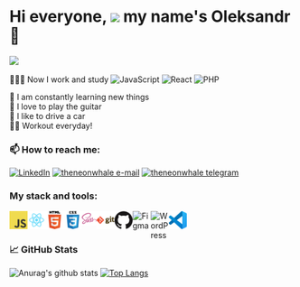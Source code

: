 ## <h1>Hi everyone, <img src="https://raw.githubusercontent.com/MartinHeinz/MartinHeinz/master/wave.gif" width="30px"> my name's Oleksandr 🤵</h1>

![](https://komarev.com/ghpvc/?username=your-github-OleksandrVasylchuk&color=blue)

👨🏻‍💻 Now I work and study ![JavaScript](https://img.shields.io/badge/-JavaScript-yellow?style=plastic&logo=javascript)
![React](https://img.shields.io/badge/-React-blue?style=plastic&logo=react)
![PHP](https://img.shields.io/badge/-PHP-9cf?style=plastic&logo=php)

🥅 I am constantly learning new things                                                                                                                                           
🎸 I love to play the guitar                                                                                                                                                     
🚗 I like to drive a car                                                                                                                                                         
✍🏻 Workout everyday!



 ### 📫 How to reach me:
 [![LinkedIn](https://img.shields.io/badge/-LinkedIn-090909?style=for-the-badge&logo=linkedin&logoColor=007BB6)](https://www.linkedin.com/in/oleksandr-vasylchuk)
  [![theneonwhale e-mail](https://img.shields.io/badge/Gmail-050A30?style=for-the-badge&logo=gmail&link=mailto:sanyabatyushka@gmail.com)](mailto:sanyabatyushka@gmail.com)
  [![theneonwhale telegram](https://img.shields.io/badge/Telegram-blue?style=for-the-badge&logo=telegram&link=https://t.me/sanyavasilchuk)](https://t.me/sanyavasilchuk)

### My stack and tools:

<img align="left" alt="JavaScript" width="32px" src="https://raw.githubusercontent.com/github/explore/80688e429a7d4ef2fca1e82350fe8e3517d3494d/topics/javascript/javascript.png" />

<img align="left" alt="React" width="32px" src="https://raw.githubusercontent.com/github/explore/80688e429a7d4ef2fca1e82350fe8e3517d3494d/topics/react/react.png" />

<img align="left" alt="HTML" width="32px" src="https://raw.githubusercontent.com/github/explore/80688e429a7d4ef2fca1e82350fe8e3517d3494d/topics/html/html.png" />

<img align="left" alt="CSS" width="32px" src="https://raw.githubusercontent.com/github/explore/80688e429a7d4ef2fca1e82350fe8e3517d3494d/topics/css/css.png" />

<img align="left" alt="Sass" width="26px" src="https://raw.githubusercontent.com/github/explore/80688e429a7d4ef2fca1e82350fe8e3517d3494d/topics/sass/sass.png" />

<img align="left" alt="Git" width="32px" src="https://raw.githubusercontent.com/github/explore/80688e429a7d4ef2fca1e82350fe8e3517d3494d/topics/git/git.png" />

<img align="left" alt="GitHub" width="32px" src="https://raw.githubusercontent.com/github/explore/78df643247d429f6cc873026c0622819ad797942/topics/github/github.png" />

<img align="left"  alt="Figma" width="32px" src="https://img.icons8.com/fluent/50/000000/figma.png" />

<img align="left"  alt="WordPress" width="32px" src="https://img.icons8.com/color/50/000000/wordpress.png" />

<img alt="Visual Studio Code" width="32px" src="https://raw.githubusercontent.com/github/explore/80688e429a7d4ef2fca1e82350fe8e3517d3494d/topics/visual-studio-code/visual-studio-code.png" />

### 📈 GitHub Stats
![Anurag's github stats](https://github-readme-stats.vercel.app/api?username=OleksandrVasylchuk&show_icons=true&theme=blue-green) [![Top Langs](https://github-readme-stats.vercel.app/api/top-langs/?username=OleksandrVasylchuk&layout=compact&theme=blue-green)](https://github.com/anuraghazra/github-readme-stats)



